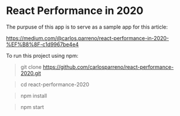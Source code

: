 # React Performance in 2020

The purpuse of this app is to serve as a sample app for this article:

https://medium.com/@carlos.parreno/react-performance-in-2020-%EF%B8%8F-c1d9967be4e4

To run this project using npm:

> git clone https://github.com/carlosparreno/react-performance-2020.git

> cd react-performance-2020

> npm install

> npm start
